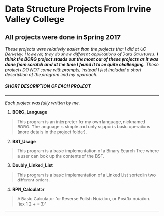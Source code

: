 # Data Structure Projects From Irvine Valley College

All projects were done in Spring 2017
-------------

*These projects were relatively easier than the projects that I did at UC Berkeley. However, they do show different applications of Data Structures. **I think the BORG project stands out the most out of these projects as it was done from scratch and at the time I found it to be quite challenging.** These projects DO NOT come with prompts, instead I just included a short description of the program and my approach.*

##### SHORT DESCRIPTION OF EACH PROJECT  #####

************************************************

*Each project was fully written by me.*

1) **BORG_Language**
> This program is an interpreter for my own language, nicknamed BORG. The language is simple and only supports basic operations (more details in the project folder).

2) **BST_Usage**
> This program is a basic implementation of a Binary Search Tree where a user can look up the contents of the BST. 

3) **Doubly_Linked_List**
> This program is a basic implementation of a Linked List sorted in two different orders.

4) **RPN_Calculator**
> A Basic Calculator for Reverse Polish Notation, or Postfix notation. '(ex 1 2 + = 3)'

************************************************

